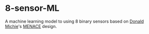# 8-sensor-ML
A machine learning model to using 8 binary sensors based on [Donald Michie](https://en.wikipedia.org/wiki/Donald_Michie)'s [MENACE](https://opendatascience.com/menace-donald-michie-tic-tac-toe-machine-learning/) design.
